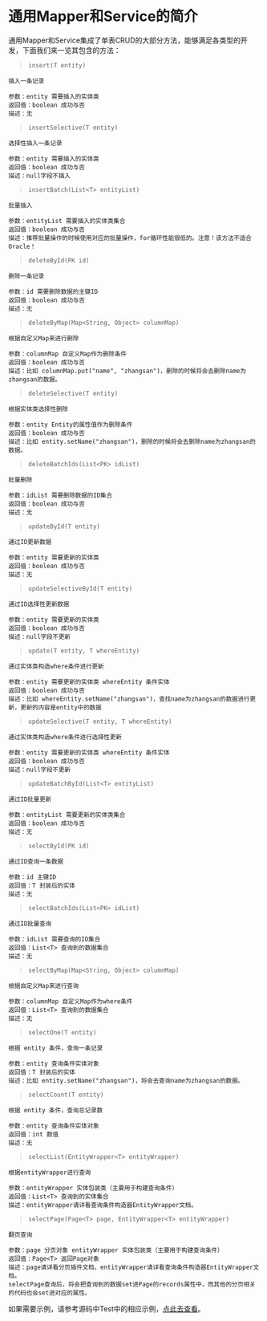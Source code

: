 # 通用Mapper和Service的简介

通用Mapper和Service集成了单表CRUD的大部分方法，能够满足各类型的开发，下面我们来一览其包含的方法：

> `insert(T entity)`

```
插入一条记录

参数：entity 需要插入的实体类
返回值：boolean 成功与否
描述：无
```

> `insertSelective(T entity)`

```
选择性插入一条记录

参数：entity 需要插入的实体类
返回值：boolean 成功与否
描述：null字段不插入
```

> `insertBatch(List<T> entityList)`

```
批量插入

参数：entityList 需要插入的实体类集合
返回值：boolean 成功与否
描述：推荐批量操作的时候使用对应的批量操作，for循环性能很低的。注意！该方法不适合 Oracle！
```

> `deleteById(PK id)`

```
删除一条记录

参数：id 需要删除数据的主键ID
返回值：boolean 成功与否
描述：无
```

> `deleteByMap(Map<String, Object> columnMap)`

```
根据自定义Map来进行删除

参数：columnMap 自定义Map作为删除条件
返回值：boolean 成功与否
描述：比如 columnMap.put("name", "zhangsan")，删除的时候将会去删除name为zhangsan的数据。
```

> `deleteSelective(T entity)`

```
根据实体类选择性删除

参数：entity Entity的属性值作为删除条件
返回值：boolean 成功与否
描述：比如 entity.setName("zhangsan")，删除的时候将会去删除name为zhangsan的数据。
```

> `deleteBatchIds(List<PK> idList)`

```
批量删除

参数：idList 需要删除数据的ID集合
返回值：boolean 成功与否
描述：无
```

> `updateById(T entity)`

```
通过ID更新数据

参数：entity 需要更新的实体类
返回值：boolean 成功与否
描述：无
```

> `updateSelectiveById(T entity)`

```
通过ID选择性更新数据

参数：entity 需要更新的实体类
返回值：boolean 成功与否
描述：null字段不更新
```

> `update(T entity, T whereEntity)`

```
通过实体类构造where条件进行更新

参数：entity 需要更新的实体类 whereEntity 条件实体
返回值：boolean 成功与否
描述：比如 whereEntity.setName("zhangsan")，查找name为zhangsan的数据进行更新，更新的内容是entity中的数据
```

> `updateSelective(T entity, T whereEntity)`

```
通过实体类构造where条件进行选择性更新

参数：entity 需要更新的实体类 whereEntity 条件实体
返回值：boolean 成功与否
描述：null字段不更新
```

> `updateBatchById(List<T> entityList)`

```
通过ID批量更新

参数：entityList 需要更新的实体类集合
返回值：boolean 成功与否
描述：无
```

> `selectById(PK id)`

```
通过ID查询一条数据

参数：id 主键ID
返回值：T 封装后的实体
描述：无
```

> `selectBatchIds(List<PK> idList)`

```
通过ID批量查询

参数：idList 需要查询的ID集合
返回值：List<T> 查询到的数据集合
描述：无
```

> `selectByMap(Map<String, Object> columnMap)`

```
根据自定义Map来进行查询

参数：columnMap 自定义Map作为where条件
返回值：List<T> 查询到的数据集合
描述：无
```

> `selectOne(T entity)`

```
根据 entity 条件，查询一条记录

参数：entity 查询条件实体对象
返回值：T 封装后的实体
描述：比如 entity.setName("zhangsan")，将会去查询name为zhangsan的数据。
```

> `selectCount(T entity)`

```
根据 entity 条件，查询总记录数

参数：entity 查询条件实体对象
返回值：int 数值
描述：无
```

> `selectList(EntityWrapper<T> entityWrapper)`

```
根据entityWrapper进行查询

参数：entityWrapper 实体包装类（主要用于构建查询条件）
返回值：List<T> 查询到的实体集合
描述：entityWrapper请详看查询条件构造器EntityWrapper文档。
```

> `selectPage(Page<T> page, EntityWrapper<T> entityWrapper)`

```
翻页查询

参数：page 分页对象 entityWrapper 实体包装类（主要用于构建查询条件）
返回值：Page<T> 返回Page对象
描述：page请详看分页插件文档，entityWrapper请详看查询条件构造器EntityWrapper文档。
selectPage查询后，将会把查询到的数据set进Page的records属性中，而其他的分页相关的代码也会set进对应的属性。
```

如果需要示例，请参考源码中Test中的相应示例，[点此去查看](https://github.com/baomidou/mybatis-plus/blob/master/mybatis-plus/src/test/java/com/baomidou/mybatisplus/test/mysql/UserMapperTest.java)。

